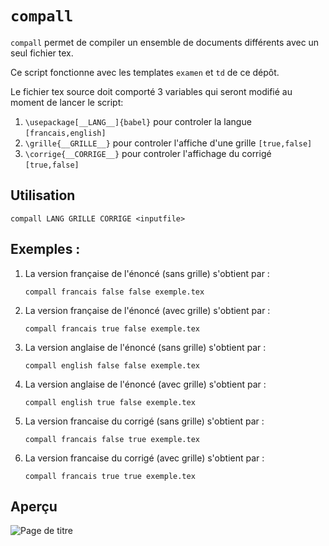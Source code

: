 # `compall`

`compall` permet de compiler un ensemble de documents différents avec un seul fichier tex.

Ce script fonctionne avec les templates `examen` et `td` de ce dépôt.

Le fichier tex source doit comporté 3 variables qui seront modifié au moment de lancer le script:

1. `\usepackage[__LANG__]{babel}` pour controler la langue `[francais,english]`
2. `\grille{__GRILLE__}`  pour controler l'affiche d'une grille `[true,false]`
3. `\corrige{__CORRIGE__}` pour controler l'affichage du corrigé `[true,false]`

## Utilisation 

`compall LANG GRILLE CORRIGE <inputfile>`

## Exemples :

1. La version française de l'énoncé (sans grille) s'obtient par :

    `compall francais false false exemple.tex`

2. La version française de l'énoncé (avec grille) s'obtient par :

    `compall francais true false exemple.tex`

3. La version anglaise de l'énoncé (sans grille) s'obtient par :

    `compall english false false exemple.tex`

4. La version anglaise de l'énoncé (avec grille) s'obtient par :

    `compall english true false exemple.tex`

5. La version francaise du corrigé (sans grille) s'obtient par :

    `compall francais false true exemple.tex`

5. La version francaise du corrigé (avec grille) s'obtient par :

    `compall francais true true exemple.tex`

## Aperçu
![Page de titre](../img/exemple_francais_grille_corrige.pdf-0.png)
